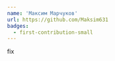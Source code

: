 ```yaml
---
name: 'Максим Марчуков'
url: https://github.com/Maksim631
badges:
  - first-contribution-small
---
```


fix
